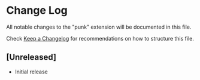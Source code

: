 # Change Log
All notable changes to the "punk" extension will be documented in this file.

Check [Keep a Changelog](http://keepachangelog.com/) for recommendations on how to structure this file.

## [Unreleased]
- Initial release
